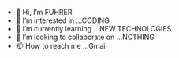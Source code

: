 - 👋 Hi, I’m FUHRER
- 👀 I’m interested in ...CODING
- 🌱 I’m currently learning ...NEW TECHNOLOGIES
- 💞️ I’m looking to collaborate on ...NOTHING
- 📫 How to reach me ...Gmail

<!---
Anujpatel299/Anujpatel299 is a ✨ special ✨ repository because its `README.md` (this file) appears on your GitHub profile.
You can click the Preview link to take a look at your changes.
--->
